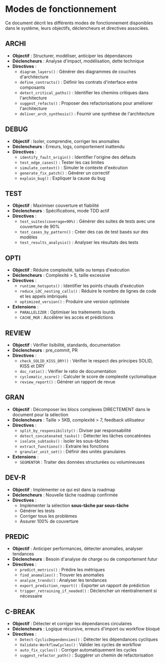 # Modes de fonctionnement

Ce document décrit les différents modes de fonctionnement disponibles dans le système, leurs objectifs, déclencheurs et directives associées.

## ARCHI
- **Objectif** : Structurer, modéliser, anticiper les dépendances
- **Déclencheurs** : Analyse d'impact, modélisation, dette technique
- **Directives** : 
  - `diagram_layers()` : Générer des diagrammes de couches d'architecture
  - `define_contracts()` : Définir les contrats d'interface entre composants
  - `detect_critical_paths()` : Identifier les chemins critiques dans l'architecture
  - `suggest_refacto()` : Proposer des refactorisations pour améliorer l'architecture
  - `deliver_arch_synthesis()` : Fournir une synthèse de l'architecture

## DEBUG
- **Objectif** : Isoler, comprendre, corriger les anomalies
- **Déclencheurs** : Erreurs, logs, comportement inattendu
- **Directives** : 
  - `identify_fault_origin()` : Identifier l'origine des défauts
  - `test_edge_cases()` : Tester les cas limites
  - `simulate_context()` : Simuler le contexte d'exécution
  - `generate_fix_patch()` : Générer un correctif
  - `explain_bug()` : Expliquer la cause du bug

## TEST
- **Objectif** : Maximiser couverture et fiabilité
- **Déclencheurs** : Spécifications, mode TDD actif
- **Directives** : 
  - `test_suites(coverage=90%)` : Générer des suites de tests avec une couverture de 90%
  - `test_cases_by_pattern()` : Créer des cas de test basés sur des modèles
  - `test_results_analysis()` : Analyser les résultats des tests

## OPTI
- **Objectif** : Réduire complexité, taille ou temps d'exécution
- **Déclencheurs** : Complexité > 5, taille excessive
- **Directives** : 
  - `runtime_hotspots()` : Identifier les points chauds d'exécution
  - `reduce_LOC_nesting_calls()` : Réduire le nombre de lignes de code et les appels imbriqués
  - `optimized_version()` : Produire une version optimisée
- **Extensions** : 
  - `PARALLELIZER` : Optimiser les traitements lourds
  - `CACHE_MGR` : Accélérer les accès et prédictions

## REVIEW
- **Objectif** : Vérifier lisibilité, standards, documentation
- **Déclencheurs** : pre_commit, PR
- **Directives** : 
  - `check_SOLID_KISS_DRY()` : Vérifier le respect des principes SOLID, KISS et DRY
  - `doc_ratio()` : Vérifier le ratio de documentation
  - `cyclomatic_score()` : Calculer le score de complexité cyclomatique
  - `review_report()` : Générer un rapport de revue

## GRAN
- **Objectif** : Décomposer les blocs complexes DIRECTEMENT dans le document pour la sélection
- **Déclencheurs** : Taille > 5KB, complexité > 7, feedback utilisateur
- **Directives** : 
  - `split_by_responsibility()` : Diviser par responsabilité
  - `detect_concatenated_tasks()` : Détecter les tâches concaténées
  - `isolate_subtasks()` : Isoler les sous-tâches
  - `extract_functions()` : Extraire les fonctions
  - `granular_unit_set()` : Définir des unités granulaires
- **Extensions** : 
  - `SEGMENTOR` : Traiter des données structurées ou volumineuses

## DEV-R
- **Objectif** : Implémenter ce qui est dans la roadmap
- **Déclencheurs** : Nouvelle tâche roadmap confirmée
- **Directives** : 
  - Implémenter la sélection **sous-tâche par sous-tâche**
  - Générer les tests
  - Corriger tous les problèmes
  - Assurer 100% de couverture

## PREDIC
- **Objectif** : Anticiper performances, détecter anomalies, analyser tendances
- **Déclencheurs** : Besoin d'analyse de charge ou de comportement futur
- **Directives** : 
  - `predict_metrics()` : Prédire les métriques
  - `find_anomalies()` : Trouver les anomalies
  - `analyze_trends()` : Analyser les tendances
  - `export_prediction_report()` : Exporter un rapport de prédiction
  - `trigger_retraining_if_needed()` : Déclencher un réentraînement si nécessaire

## C-BREAK
- **Objectif** : Détecter et corriger les dépendances circulaires
- **Déclencheurs** : Logique récursive, erreurs d'import ou workflow bloqué
- **Directives** : 
  - `Detect-CyclicDependencies()` : Détecter les dépendances cycliques
  - `Validate-WorkflowCycles()` : Valider les cycles de workflow
  - `auto_fix_cycles()` : Corriger automatiquement les cycles
  - `suggest_refactor_path()` : Suggérer un chemin de refactorisation
